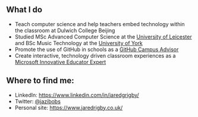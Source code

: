 ## What I do
- Teach computer science and help teachers embed technology within the classroom at Dulwich College Beijing
- Studied MSc Advanced Computer Science at the [University of Leicester](https://github.com/university-of-leicester) and BSc Music Technology at the [University of York](https://github.com/university-of-york)
- Promote the use of GitHub in schools as a [GitHub Campus Advisor](https://github.com/github-campus-advisors)
- Create interactive, technology driven classroom experiences as a [Microsoft Innovative Educator Expert](https://www.youracclaim.com/badges/3f1a228b-e1ec-40fc-866d-dd664d82bb0e/public_url)

## Where to find me:
- LinkedIn: https://www.linkedin.com/in/jaredgrigby/
- Twitter: [@jazibobs](https://www.twitter.com/jazibobs)
- Personal site: https://www.jaredrigby.co.uk/
